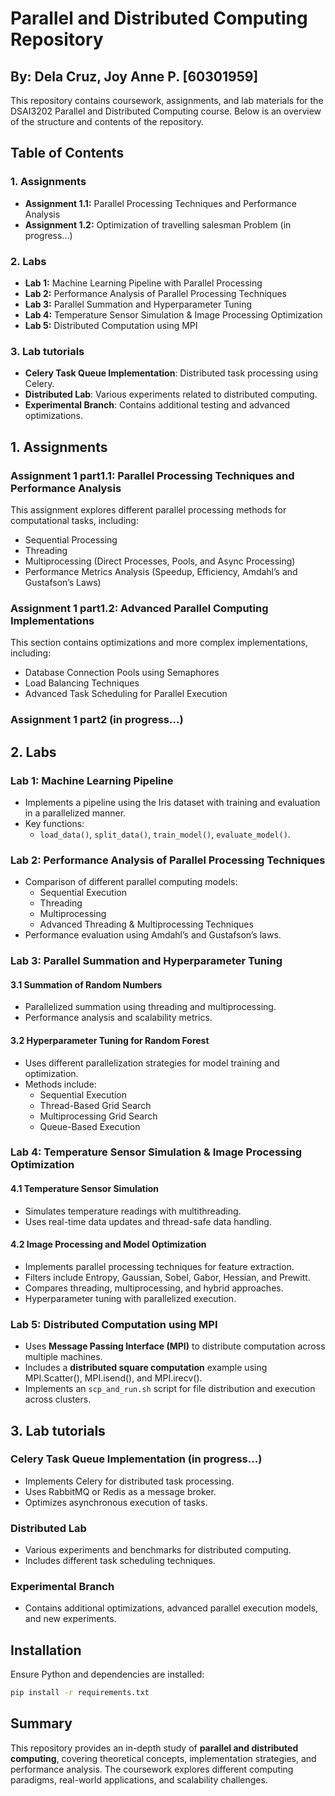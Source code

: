 # Parallel and Distributed Computing Repository
## By: Dela Cruz, Joy Anne P. [60301959]

This repository contains coursework, assignments, and lab materials for the DSAI3202 Parallel and Distributed Computing course. Below is an overview of the structure and contents of the repository.

## Table of Contents

### 1. Assignments 
- **Assignment 1.1:** Parallel Processing Techniques and Performance Analysis
- **Assignment 1.2:** Optimization of travelling salesman Problem (in progress...)

### 2. Labs
- **Lab 1:** Machine Learning Pipeline with Parallel Processing
- **Lab 2:** Performance Analysis of Parallel Processing Techniques
- **Lab 3:** Parallel Summation and Hyperparameter Tuning
- **Lab 4:** Temperature Sensor Simulation & Image Processing Optimization
- **Lab 5:** Distributed Computation using MPI

### 3. Lab tutorials
- **Celery Task Queue Implementation**: Distributed task processing using Celery.
- **Distributed Lab**: Various experiments related to distributed computing.
- **Experimental Branch**: Contains additional testing and advanced optimizations.

## 1. Assignments 

### Assignment 1 part1.1: Parallel Processing Techniques and Performance Analysis
This assignment explores different parallel processing methods for computational tasks, including:
- Sequential Processing
- Threading
- Multiprocessing (Direct Processes, Pools, and Async Processing)
- Performance Metrics Analysis (Speedup, Efficiency, Amdahl’s and Gustafson’s Laws)

### Assignment 1 part1.2: Advanced Parallel Computing Implementations
This section contains optimizations and more complex implementations, including:
- Database Connection Pools using Semaphores
- Load Balancing Techniques
- Advanced Task Scheduling for Parallel Execution

### Assignment 1 part2 (in progress...)

## 2. Labs

### Lab 1: Machine Learning Pipeline
- Implements a pipeline using the Iris dataset with training and evaluation in a parallelized manner.
- Key functions:
  - `load_data()`, `split_data()`, `train_model()`, `evaluate_model()`.

### Lab 2: Performance Analysis of Parallel Processing Techniques
- Comparison of different parallel computing models:
  - Sequential Execution
  - Threading
  - Multiprocessing
  - Advanced Threading & Multiprocessing Techniques
- Performance evaluation using Amdahl’s and Gustafson’s laws.

### Lab 3: Parallel Summation and Hyperparameter Tuning
#### **3.1 Summation of Random Numbers**
- Parallelized summation using threading and multiprocessing.
- Performance analysis and scalability metrics.

#### **3.2 Hyperparameter Tuning for Random Forest**
- Uses different parallelization strategies for model training and optimization.
- Methods include:
  - Sequential Execution
  - Thread-Based Grid Search
  - Multiprocessing Grid Search
  - Queue-Based Execution

### Lab 4: Temperature Sensor Simulation & Image Processing Optimization
#### **4.1 Temperature Sensor Simulation**
- Simulates temperature readings with multithreading.
- Uses real-time data updates and thread-safe data handling.

#### **4.2 Image Processing and Model Optimization**
- Implements parallel processing techniques for feature extraction.
- Filters include Entropy, Gaussian, Sobel, Gabor, Hessian, and Prewitt.
- Compares threading, multiprocessing, and hybrid approaches.
- Hyperparameter tuning with parallelized execution.

### Lab 5: Distributed Computation using MPI
- Uses **Message Passing Interface (MPI)** to distribute computation across multiple machines.
- Includes a **distributed square computation** example using MPI.Scatter(), MPI.isend(), and MPI.irecv().
- Implements an `scp_and_run.sh` script for file distribution and execution across clusters.

## 3. Lab tutorials

### Celery Task Queue Implementation (in progress...)
- Implements Celery for distributed task processing.
- Uses RabbitMQ or Redis as a message broker.
- Optimizes asynchronous execution of tasks.

### Distributed Lab
- Various experiments and benchmarks for distributed computing.
- Includes different task scheduling techniques.

### Experimental Branch
- Contains additional optimizations, advanced parallel execution models, and new experiments.

## Installation
Ensure Python and dependencies are installed:
```bash
pip install -r requirements.txt
```

## Summary
This repository provides an in-depth study of **parallel and distributed computing**, covering theoretical concepts, implementation strategies, and performance analysis. The coursework explores different computing paradigms, real-world applications, and scalability challenges.